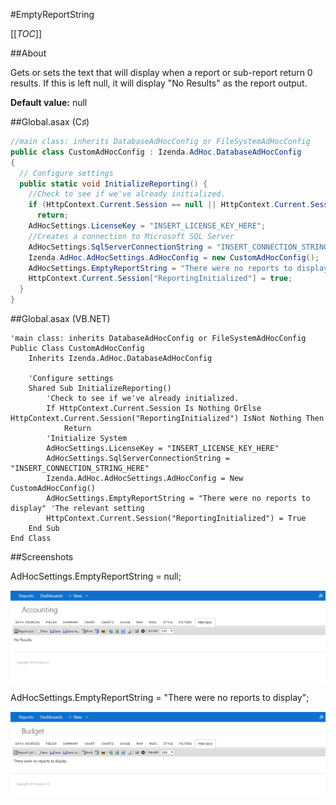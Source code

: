 #EmptyReportString

[[_TOC_]]

##About

Gets or sets the text that will display when a report or sub-report return 0 results. If this is left null, it will display "No Results" as the report output. 

**Default value:** null

##Global.asax (C♯)

```csharp
//main class: inherits DatabaseAdHocConfig or FileSystemAdHocConfig
public class CustomAdHocConfig : Izenda.AdHoc.DatabaseAdHocConfig
{
  // Configure settings
  public static void InitializeReporting() {
    //Check to see if we've already initialized.
    if (HttpContext.Current.Session == null || HttpContext.Current.Session["ReportingInitialized"] != null)
      return;
    AdHocSettings.LicenseKey = "INSERT_LICENSE_KEY_HERE";
    //Creates a connection to Microsoft SQL Server
    AdHocSettings.SqlServerConnectionString = "INSERT_CONNECTION_STRING_HERE";
    Izenda.AdHoc.AdHocSettings.AdHocConfig = new CustomAdHocConfig();
    AdHocSettings.EmptyReportString = "There were no reports to display"; //the relevant setting
    HttpContext.Current.Session["ReportingInitialized"] = true;
  }
}
```

##Global.asax (VB.NET)

```visualbasic
'main class: inherits DatabaseAdHocConfig or FileSystemAdHocConfig
Public Class CustomAdHocConfig
    Inherits Izenda.AdHoc.DatabaseAdHocConfig

    'Configure settings
    Shared Sub InitializeReporting()
        'Check to see if we've already initialized.
        If HttpContext.Current.Session Is Nothing OrElse HttpContext.Current.Session("ReportingInitialized") IsNot Nothing Then
            Return
        'Initialize System
        AdHocSettings.LicenseKey = "INSERT_LICENSE_KEY_HERE"
        AdHocSettings.SqlServerConnectionString = "INSERT_CONNECTION_STRING_HERE"
        Izenda.AdHoc.AdHocSettings.AdHocConfig = New CustomAdHocConfig()
        AdHocSettings.EmptyReportString = "There were no reports to display" 'The relevant setting
        HttpContext.Current.Session("ReportingInitialized") = True
    End Sub
End Class
```

##Screenshots

AdHocSettings.EmptyReportString = null;

![](/API/CodeSamples/EmptyReportString/emptyreportstring_1.png)

AdHocSettings.EmptyReportString = "There were no reports to display";

![](/API/CodeSamples/EmptyReportString/emptyreportstring_2.png)